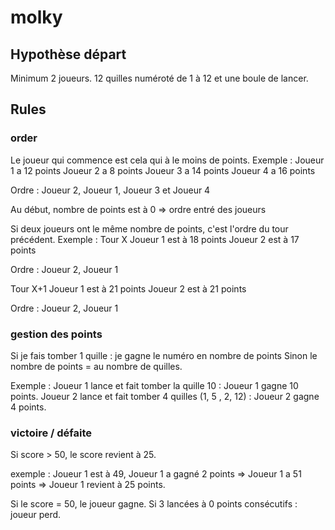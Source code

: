 # molky

## Hypothèse départ
Minimum 2 joueurs.
12 quilles numéroté de 1 à 12 et une boule de lancer.

## Rules

### order
Le joueur qui commence est cela qui à le moins de points.
Exemple : 
Joueur 1 a 12 points
Joueur 2 a 8 points
Joueur 3 a 14 points
Joueur 4 a 16 points

Ordre : Joueur 2, Joueur 1, Joueur 3 et Joueur 4

Au début, nombre de points est à 0 => ordre entré des joueurs

Si deux joueurs ont le même nombre de points, c'est l'ordre du tour précédent.
Exemple : 
Tour X
Joueur 1 est à 18 points
Joueur 2 est à 17 points

Ordre : Joueur 2, Joueur 1

Tour X+1
Joueur 1 est à 21 points
Joueur 2 est à 21 points

Ordre : Joueur 2, Joueur 1
 
### gestion des points
Si je fais tomber 1 quille : je gagne le numéro en nombre de points
Sinon le nombre de points = au nombre de quilles.

Exemple : 
Joueur 1 lance et fait tomber la quille 10 : Joueur 1 gagne 10 points.
Joueur 2 lance et fait tomber 4 quilles (1, 5 , 2, 12) : Joueur 2 gagne 4 points.

### victoire / défaite
Si score > 50, le score revient à 25.

exemple : Joueur 1 est à 49, Joueur 1 a gagné 2 points 
=> Joueur 1 a 51 points 
=> Joueur 1 revient à 25 points.

Si le score = 50, le joueur gagne.
Si 3 lancées à 0 points consécutifs : joueur perd.

